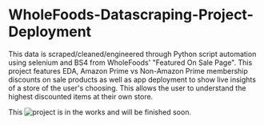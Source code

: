 # WholeFoods-Datascraping-Project-Deployment
This data is scraped/cleaned/engineered through Python script automation using selenium and BS4 from WholeFoods' "Featured On Sale Page". This project features EDA, Amazon Prime vs Non-Amazon Prime membership discounts on sale products as well as app deployment to show live insights of a store of the user's choosing. This allows the user to understand the highest discounted items at their own store.

This ![project](https://share.streamlit.io/youssefsultan/wholefoods-datascraping-project-deployment/main) is in the works and will be finished soon.

